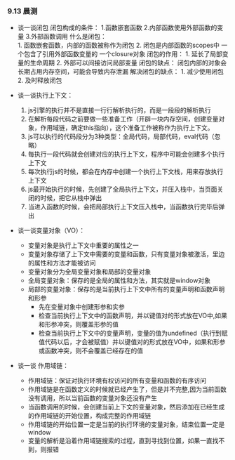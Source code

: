 ### 9.13 晨测
- 谈一谈闭包
    闭包构成的条件：
        1.函数嵌套函数
        2.内部函数使用外部函数的变量
        3.外部函数调用
    什么是闭包：    
        1. 函数嵌套函数，内部的函数被称作为闭包
        2. 闭包是内部函数的scopes中 一个包含了引用外部函数变量的 一个closure对象
    闭包的作用：
        1. 延长了局部变量的生命周期
        2. 外部可以间接访问局部变量
    闭包的缺点：
        闭包内部的对象会长期占用内存空间，可能会导致内存泄漏
    解决闭包的缺点：
        1. 减少使用闭包
        2. 及时释放闭包


- 谈一谈执行上下文：
    1. js引擎的执行并不是直接一行行解析执行的，而是一段段的解析执行
    2. 在解析每段代码之前要做一些准备工作（开辟一块内存空间，创建变量对象，作用域链，确定this指向），这个准备工作被称作为执行上下文。
    3. js可以执行的代码段分为3种类型：全局代码，局部代码，eval代码（忽略）
    4. 每执行一段代码就会创建对应的执行上下文，程序中可能会创建多个执行上下文
    5. 每次执行js的时候，都会在内存中创建一个执行上下文栈，用来存放执行上下文
    6. js最开始执行的时候，先创建了全局执行上下文，并压入栈中，当页面关闭的时候，把它从栈中弹出
    7. 当进入函数的时候，会把局部执行上下文压入栈中，当函数执行完毕后弹出

- 谈一谈变量对象（VO）：
    - 变量对象是执行上下文中重要的属性之一
    - 变量对象存储了上下文中需要的变量和函数，只有变量对象被激活，里边的属性和方法才能被访问
    - 变量对象分为全局变量对象和局部的变量对象
    - 全局变量对象：保存的是全局的属性和方法，其实就是window对象
    - 局部的变量对象：保存的是当前执行上下文中所有的变量声明和函数声明和形参
        - 先在变量对象中创建形参和实参
        - 检查当前执行上下文中的函数声明，并以键值对的形式放在VO中,如果和形参冲突，则覆盖形参的值
        - 检查当前执行上下文中的变量声明，变量的值为undefined（执行到赋值代码以后，才会被赋值）并以键值对的形式放在VO中，如果和形参或函数冲突，则不会覆盖已经存在的值

- 谈一谈 作用域链：
    - 作用域链：保证对执行环境有权访问的所有变量和函数的有序访问
    - 作用域链是在函数定义的时候就已经产生了，但是并不完整,因为当前函数没有调用，所以当前函数的变量对象还没有产生
    - 当函数调用的时候，会创建当前上下文的变量对象，然后添加在已经生成的作用域链的开始位置，构成完整的作用域链
    - 作用域链的开始位置一定是当前的执行环境的变量对象，结束位置一定是window
    - 变量的解析是沿着作用域链搜索的过程，直到寻找到位置，如果一直找不到，则报错
        
    